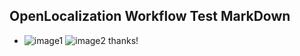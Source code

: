 ## OpenLocalization Workflow Test MarkDown
* ![image1](.\e8964933-c1dd-4979-b14c-780feeefc41c.png)   ![image2](.\9555e5bb-0bcb-45ba-a629-2e1d866ebe7e.png) 
thanks!